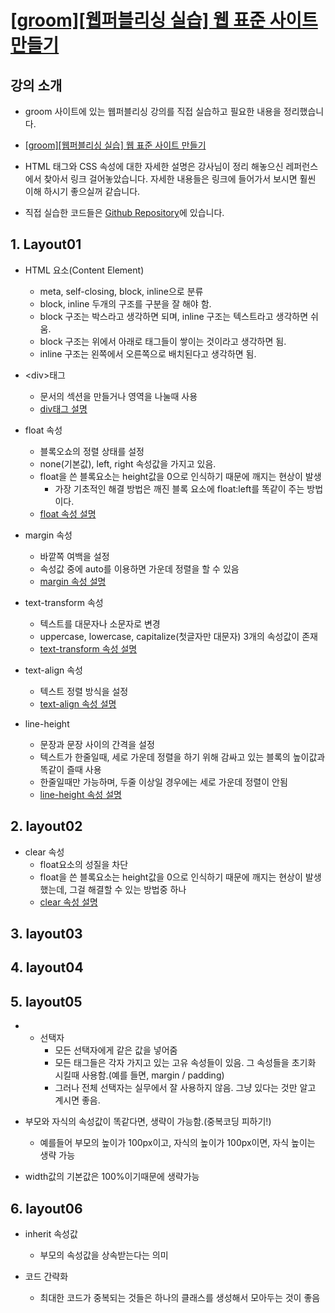 # [\[groom\]\[웹퍼블리싱 실습\] 웹 표준 사이트 만들기](https://edu.goorm.io/learn/lecture/16941/%EC%9B%B9%ED%8D%BC%EB%B8%94%EB%A6%AC%EC%8B%B1-%EC%8B%A4%EC%8A%B5-%EC%9B%B9-%ED%91%9C%EC%A4%80-%EC%82%AC%EC%9D%B4%ED%8A%B8-%EB%A7%8C%EB%93%A4%EA%B8%B0/info)

## 강의 소개
- groom 사이트에 있는 웹퍼블리싱 강의를 직접 실습하고 필요한 내용을 정리했습니다.

- [\[groom\]\[웹퍼블리싱 실습\] 웹 표준 사이트 만들기](https://edu.goorm.io/learn/lecture/16941/%EC%9B%B9%ED%8D%BC%EB%B8%94%EB%A6%AC%EC%8B%B1-%EC%8B%A4%EC%8A%B5-%EC%9B%B9-%ED%91%9C%EC%A4%80-%EC%82%AC%EC%9D%B4%ED%8A%B8-%EB%A7%8C%EB%93%A4%EA%B8%B0/info)

- HTML 태그와 CSS 속성에 대한 자세한 설명은 강사님이 정리 해놓으신 레퍼런스에서 찾아서 링크 걸어놓았습니다.
자세한 내용들은 링크에 들어가서 보시면 훨씬 이해 하시기 좋으실꺼 같습니다.

- 직접 실습한 코드들은 [Github Repository](https://github.com/ksy90101/MakeOfWebStandard)에 있습니다.

## 1. Layout01

- HTML 요소(Content Element)
    - meta, self-closing, block, inline으로 분류
    - block, inline 두개의 구조를 구분을 잘 해야 함.
    - block 구조는 박스라고 생각하면 되며, inline 구조는 텍스트라고 생각하면 쉬움.
    - block 구조는 위에서 아래로 태그들이 쌓이는 것이라고 생각하면 됨.
    - inline 구조는 왼쪽에서 오른쪽으로 배치된다고 생각하면 됨.
    
- \<div>태그
    - 문서의 섹션을 만들거나 영역을 나눌때 사용
    - [div태그 설명](https://webzz.tistory.com/264)
    
- float 속성
    - 블록오쇼의 정렬 상태를 설정
    - none(기본값), left, right 속성값을 가지고 있음.
    - float을 쓴 블록요소는 height값을 0으로 인식하기 때문에 깨지는 현상이 발생
        - 가장 기초적인 해결 방법은 깨진 블록 요소에 float:left를 똑같이 주는 방법이다.
    - [float 속성 설명](https://webzz.tistory.com/452)

- margin 속성
    - 바깥쪽 여백을 설정
    - 속성값 중에 auto를 이용하면 가운데 정렬을 할 수 있음
    - [margin 속성 설명](https://webzz.tistory.com/490)
    
- text-transform 속성
    - 텍스트를 대문자나 소문자로 변경
    - uppercase, lowercase, capitalize(첫글자만 대문자) 3개의 속성값이 존재
    - [text-transform 속성 설명](https://webzz.tistory.com/544)

- text-align 속성
    - 텍스트 정렬 방식을 설정
    - [text-align 속성 설명](https://webzz.tistory.com/534) 

- line-height
    - 문장과 문장 사이의 간격을 설정
    - 텍스트가 한줄일때, 세로 가운데 정렬을 하기 위해 감싸고 있는 블록의 높이값과 똑같이 즐때 사용
    - 한줄일때만 가능하며, 두줄 이상일 경우에는 세로 가운데 정렬이 안됨
    - [line-height 속성 설명](https://webzz.tistory.com/485)
    
## 2. layout02

- clear 속성
    - float요소의 성질을 차단
    - float을 쓴 블록요소는 height값을 0으로 인식하기 때문에 깨지는 현상이 발생했는데, 그걸 해결할 수 있는 방법중 하나
    - [clear 속성 설명](https://webzz.tistory.com/424)

## 3. layout03

## 4. layout04

## 5. layout05

- * 선택자
    - 모든 선택자에게 같은 값을 넣어줌
    - 모든 태그들은 각자 가지고 있는 고유 속성들이 있음. 그 속성들을 초기화 시킬때 사용함.(예를 들면, margin / padding)
    - 그러나 전체 선택자는 실무에서 잘 사용하지 않음. 그냥 있다는 것만 알고 계시면 좋음.
    
- 부모와 자식의 속성값이 똑같다면, 생략이 가능함.(중복코딩 피하기!)
    - 예를들어 부모의 높이가 100px이고, 자식의 높이가 100px이면, 자식 높이는 생략 가능
    
- width값의 기본값은 100%이기때문에 생략가능

## 6. layout06

- inherit 속성값
    - 부모의 속성값을 상속받는다는 의미

- 코드 간략화
    - 최대한 코드가 중복되는 것들은 하나의 클래스를 생성해서 모아두는 것이 좋음
    